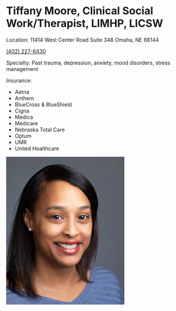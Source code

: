 # Tiffany Moore, Clinical Social Work/Therapist, LIMHP, LICSW

Location: 11414 West Center Road Suite 348 Omaha, NE 68144

[(402) 227-6430](tel:4022276430)

Specialty: Past trauma, depression, anxiety, mood disorders, stress management

Insurance:
- Aetna 
- Anthem
- BlueCross & BlueShield
- Cigna 
- Medica
- Medicare
- Nebraska Total Care
- Optum 
- UMR 
- United Healthcare

![picture](./markdown/resources/images/tMoore.jpeg)